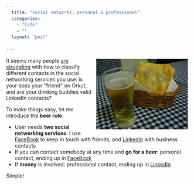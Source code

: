 ```yaml
---
  title: "Social networks: personal & professional"
  categories: 
    - "life"
    - ""
  layout: "post"

---
```

<p style="text-align:right;">
<img src="/files/beer_and_pastel.jpg" height="192" width="250" border="0" align="right" hspace="8" vspace="4" alt="Beer And Pastel" /></p><p>
It seems many people <a href="http://geekwhat.com/2008/07/13/what-merits-a-facebook-friend-request/">are struggling</a> with how to classify different contacts in the social networking services you use: is your boss your "friend" on Orkut, and are your drinking buddies valid LinkedIn contacts?
</p><p>
To make things easy, let me introduce the <strong>beer rule</strong>:
</p><ul><li>User needs <strong>two social networking services</strong>. I use <a href="http://www.facebook.com/people/Henri_Bergius/722463139">FaceBook</a> to keep in touch with friends, and <a href="http://www.linkedin.com/in/bergie">LinkedIn</a> with business contacts</li>
<li>If you can contact somebody at any time and <strong>go for a beer</strong>: personal contact, ending up in <a href="http://www.facebook.com/">FaceBook</a></li>
<li>If <strong>money</strong> is involved: professional contact, ending up in <a href="http://www.linkedin.com/">LinkedIn</a></li>
</ul><p>
Simple!
</p>
